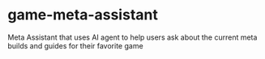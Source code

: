 # game-meta-assistant
Meta Assistant that uses AI agent to help users ask about the current meta builds and guides for their favorite game
